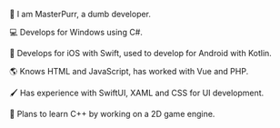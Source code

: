 👋 I am MasterPurr, a dumb developer.

💻 Develops for Windows using C#.

📱 Develops for iOS with Swift, used to develop for Android with Kotlin.

🌎 Knows HTML and JavaScript, has worked with Vue and PHP.

🖌 Has experience with SwiftUI, XAML and CSS for UI development.

 Plans to learn C++ by working on a 2D game engine.
